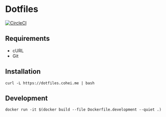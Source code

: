 # Dotfiles

[![CircleCI](https://circleci.com/gh/cohei/dotfiles.svg?style=svg)](https://circleci.com/gh/cohei/dotfiles)

## Requirements

- cURL
- Git

## Installation

```shell
curl -L https://dotfiles.cohei.me | bash
```

## Development

``` shell
docker run -it $(docker build --file Dockerfile.development --quiet .)
```
